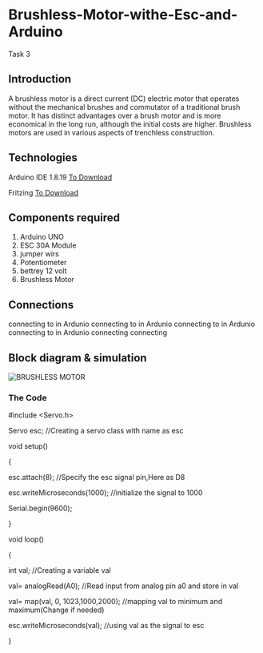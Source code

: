# Brushless-Motor-withe-Esc-and-Arduino
Task 3



 ## Introduction

A brushless motor is a direct current (DC) electric motor that operates without the mechanical brushes and commutator of a traditional brush motor. It has distinct advantages over a brush motor and is more economical in the long run, although the initial costs are higher. Brushless motors are used in various aspects of trenchless construction. 


 
 
 ## Technologies
 
 
 Arduino IDE 1.8.19 [To Download](https://www.arduino.cc/en/software)
  
 Fritzing [ To Download ](https://fritzing.org/download/)

 
 
 ## Components required
 

1. Arduino UNO
2. ESC 30A Module
3. jumper wirs
4. Potentiometer
5. bettrey   12 volt 
6. Brushless Motor
 


## Connections

connecting  to  in  Ardunio
connecting  to  in  Ardunio
connecting  to  in  Ardunio
connecting  to  in  Ardunio
connecting 
connecting  



 
 ## Block diagram & simulation
 
 
 
 
 
 ![BRUSHLESS MOTOR](https://user-images.githubusercontent.com/109243989/179446233-27f0d198-cee1-4421-b39e-78b97c612de3.JPG)

 
 
 
 
 ### The Code 
 
 
 #include <Servo.h>


Servo esc;  //Creating a servo class with name as esc

void setup()

{

esc.attach(8); //Specify the esc signal pin,Here as D8

esc.writeMicroseconds(1000); //initialize the signal to 1000

Serial.begin(9600);

}

void loop()

{

int val; //Creating a variable val

val= analogRead(A0); //Read input from analog pin a0 and store in val

val= map(val, 0, 1023,1000,2000); //mapping val to minimum and maximum(Change if needed)

esc.writeMicroseconds(val); //using val as the signal to esc

}
 
 
